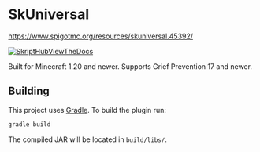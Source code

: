 # SkUniversal

https://www.spigotmc.org/resources/skuniversal.45392/

[![SkriptHubViewTheDocs](http://skripthub.net/static/addon/ViewTheDocsButton.png)](http://skripthub.net/docs/?addon=SkUniversal)

Built for Minecraft 1.20 and newer.
Supports Grief Prevention 17 and newer.

## Building

This project uses [Gradle](https://gradle.org/). To build the plugin run:

```bash
gradle build
```

The compiled JAR will be located in `build/libs/`.
